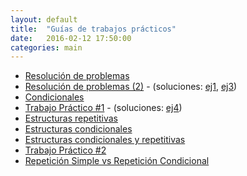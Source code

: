 ```yaml
---
layout: default
title:  "Guías de trabajos prácticos"
date:   2016-02-12 17:50:00
categories: main
---
```


* [Resolución de problemas](files/01-ej_intro.pdf)
* [Resolución de problemas (2)](files/02-ej_intro_2.pdf) - (soluciones: [ej1](soluciones/hipotenusa.cpp), [ej3](soluciones/moto.cpp))
* [Condicionales](files/03-condicionales.pdf)
* [Trabajo Práctico #1](files/04-TP1-EstSecuenciales.pdf) - (soluciones: [ej4](soluciones/vuelto.cpp))
* [Estructuras repetitivas](files/05-est-repetitivas.pdf)
* [Estructuras condicionales](files/06-condicionales.pdf)
* [Estructuras condicionales y repetitivas](files/07-condicionales-repetitivas.pdf)
* [Trabajo Práctico #2](files/08-TP2.pdf)
* [Repetición Simple vs Repetición Condicional](files/09-rep-simple-y-rep-condicional.pdf)
